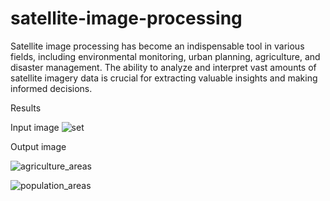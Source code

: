 # satellite-image-processing
Satellite image processing has become an indispensable tool in various fields, including environmental monitoring, urban planning, agriculture, and disaster management. The ability to analyze and interpret vast amounts of satellite imagery data is crucial for extracting valuable insights and making informed decisions.

Results

Input image 
![set](https://github.com/user-attachments/assets/704269d4-b117-49ee-bac7-1baaf719d7e2)

Output image


   ![agriculture_areas](https://github.com/user-attachments/assets/9644b828-d08b-49d8-9f7a-3d7bf2ada847)


   ![population_areas](https://github.com/user-attachments/assets/87da625b-0005-4ddb-b77e-32a65e1995a6)
